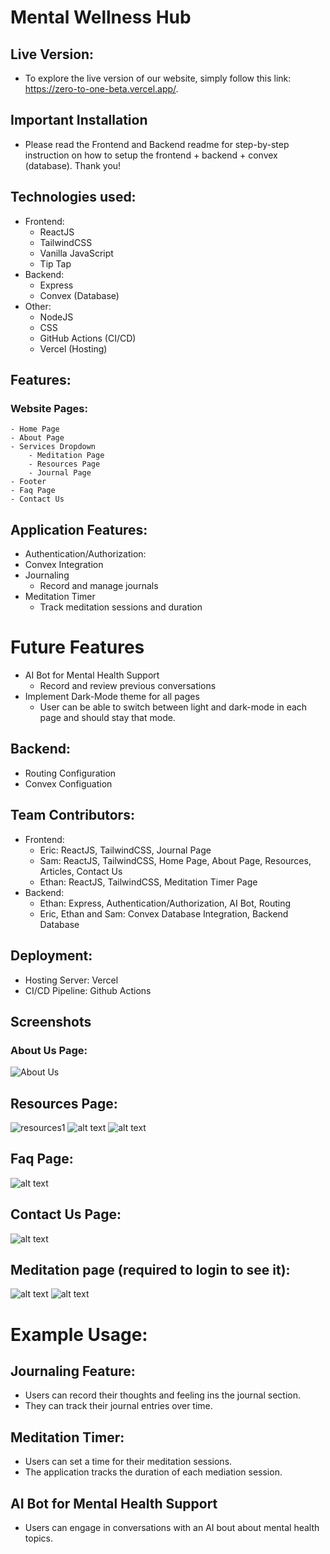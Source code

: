 # Mental Wellness Hub

## Live Version:
- To explore the live version of our website, simply follow this link: https://zero-to-one-beta.vercel.app/.

## Important Installation
- Please read the Frontend and Backend readme for step-by-step instruction on how to setup the frontend + backend + convex (database). Thank you!
## Technologies used:
- Frontend:
    - ReactJS
    - TailwindCSS
    - Vanilla JavaScript
    - Tip Tap
- Backend:
    - Express
    - Convex (Database)
- Other:
    - NodeJS
    - CSS
    - GitHub Actions (CI/CD)
    - Vercel (Hosting)

## Features:

### Website Pages:
    - Home Page
    - About Page
    - Services Dropdown
        - Meditation Page
        - Resources Page
        - Journal Page
    - Footer
    - Faq Page
    - Contact Us

## Application Features:
- Authentication/Authorization:
- Convex Integration
- Journaling
    - Record and manage journals
- Meditation Timer
    - Track meditation sessions and duration

# Future Features
- AI Bot for Mental Health Support
    - Record and review previous conversations
- Implement Dark-Mode theme for all pages
    - User can be able to switch between light and dark-mode in each page and should stay that mode.

## Backend:
- Routing Configuration
- Convex Configuation

## Team Contributors:
- Frontend:
    - Eric: ReactJS, TailwindCSS, Journal Page
    - Sam: ReactJS, TailwindCSS, Home Page, About Page, Resources, Articles, Contact Us
    - Ethan: ReactJS, TailwindCSS, Meditation Timer Page
- Backend:
    - Ethan: Express, Authentication/Authorization, AI Bot, Routing
    - Eric, Ethan and Sam: Convex Database Integration, Backend Database

## Deployment:
- Hosting Server: Vercel
- CI/CD Pipeline: Github Actions

## Screenshots

### About Us Page:
![About Us](./assets/about-us.png)


## Resources Page:
![resources1](assets/resources.png)
![alt text](assets/resources1.png)
![alt text](assets/resources2.png)

## Faq Page:
![alt text](assets/faq.png)

## Contact Us Page:
![alt text](assets/contact-us.png)

## Meditation page (required to login to see it):
![alt text](assets/med.png)
![alt text](assets/meditationTimer.png)
# Example Usage:

## Journaling Feature:
- Users can record their thoughts and feeling ins the journal section.
- They can track their journal entries over time.

## Meditation Timer:
- Users can set a time for their meditation sessions.
- The application tracks the duration of each mediation session.

## AI Bot for Mental Health Support
- Users can engage in conversations with an AI bout about mental health topics.
